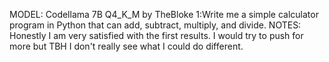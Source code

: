 MODEL: Codellama 7B Q4_K_M by TheBloke
1:Write me a simple calculator program in Python that can add, subtract, multiply, and divide.
NOTES:
Honestly I am very satisfied with the first results. I would try to push for more but TBH I don't really see what I could do different.